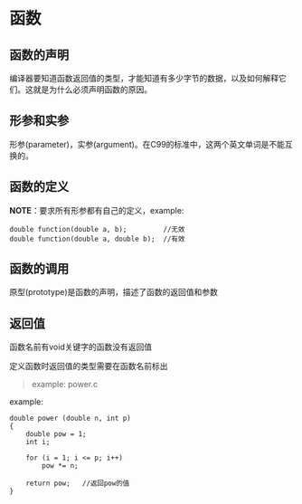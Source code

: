 # 函数

## 函数的声明

编译器要知道函数返回值的类型，才能知道有多少字节的数据，以及如何解释它们。这就是为什么必须声明函数的原因。

## 形参和实参

形参(parameter)，实参(argument)。在C99的标准中，这两个英文单词是不能互换的。

## 函数的定义

**NOTE**：要求所有形参都有自己的定义，example:

    double function(double a, b);         //无效
    double function(double a, double b);  //有效

## 函数的调用

原型(prototype)是函数的声明，描述了函数的返回值和参数

## 返回值

函数名前有void关键字的函数没有返回值

定义函数时返回值的类型需要在函数名前标出

> example: power.c

example:

    double power (double n, int p)
    {
        double pow = 1;
        int i;

        for (i = 1; i <= p; i++)
            pow *= n;
        
        return pow;   //返回pow的值
    }